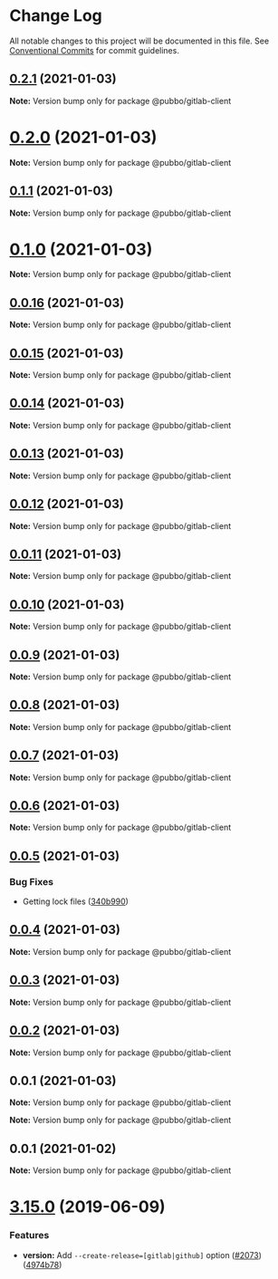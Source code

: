 # Change Log

All notable changes to this project will be documented in this file.
See [Conventional Commits](https://conventionalcommits.org) for commit guidelines.

## [0.2.1](https://gitlab.com/lerna/lerna/compare/v0.0.5...v0.2.1) (2021-01-03)

**Note:** Version bump only for package @pubbo/gitlab-client





# [0.2.0](https://gitlab.com/lerna/lerna/compare/v0.0.5...v0.2.0) (2021-01-03)

**Note:** Version bump only for package @pubbo/gitlab-client





## [0.1.1](https://gitlab.com/lerna/lerna/compare/v0.0.5...v0.1.1) (2021-01-03)

**Note:** Version bump only for package @pubbo/gitlab-client





# [0.1.0](https://gitlab.com/lerna/lerna/compare/v0.0.5...v0.1.0) (2021-01-03)

**Note:** Version bump only for package @pubbo/gitlab-client





## [0.0.16](https://gitlab.com/lerna/lerna/compare/v0.0.5...v0.0.16) (2021-01-03)

**Note:** Version bump only for package @pubbo/gitlab-client





## [0.0.15](https://gitlab.com/lerna/lerna/compare/v0.0.5...v0.0.15) (2021-01-03)

**Note:** Version bump only for package @pubbo/gitlab-client





## [0.0.14](https://gitlab.com/lerna/lerna/compare/v0.0.5...v0.0.14) (2021-01-03)

**Note:** Version bump only for package @pubbo/gitlab-client





## [0.0.13](https://gitlab.com/lerna/lerna/compare/v0.0.5...v0.0.13) (2021-01-03)

**Note:** Version bump only for package @pubbo/gitlab-client





## [0.0.12](https://gitlab.com/lerna/lerna/compare/v0.0.5...v0.0.12) (2021-01-03)

**Note:** Version bump only for package @pubbo/gitlab-client





## [0.0.11](https://gitlab.com/lerna/lerna/compare/v0.0.5...v0.0.11) (2021-01-03)

**Note:** Version bump only for package @pubbo/gitlab-client





## [0.0.10](https://gitlab.com/lerna/lerna/compare/v0.0.5...v0.0.10) (2021-01-03)

**Note:** Version bump only for package @pubbo/gitlab-client





## [0.0.9](https://gitlab.com/lerna/lerna/compare/v0.0.5...v0.0.9) (2021-01-03)

**Note:** Version bump only for package @pubbo/gitlab-client





## [0.0.8](https://gitlab.com/lerna/lerna/compare/v0.0.5...v0.0.8) (2021-01-03)

**Note:** Version bump only for package @pubbo/gitlab-client





## [0.0.7](https://gitlab.com/lerna/lerna/compare/v0.0.5...v0.0.7) (2021-01-03)

**Note:** Version bump only for package @pubbo/gitlab-client





## [0.0.6](https://gitlab.com/lerna/lerna/compare/v0.0.5...v0.0.6) (2021-01-03)

**Note:** Version bump only for package @pubbo/gitlab-client





## [0.0.5](https://gitlab.com/lerna/lerna/compare/v0.0.4...v0.0.5) (2021-01-03)


### Bug Fixes

* Getting lock files ([340b990](https://gitlab.com/lerna/lerna/commit/340b99042a4d619a05cd6e831ab6ef4ed48583ed))





## [0.0.4](https://gitlab.com/lerna/lerna/compare/v0.0.3...v0.0.4) (2021-01-03)

**Note:** Version bump only for package @pubbo/gitlab-client





## [0.0.3](https://gitlab.com/lerna/lerna/compare/v0.0.2...v0.0.3) (2021-01-03)

**Note:** Version bump only for package @pubbo/gitlab-client





## [0.0.2](https://gitlab.com/lerna/lerna/compare/v0.0.1...v0.0.2) (2021-01-03)

**Note:** Version bump only for package @pubbo/gitlab-client





## 0.0.1 (2021-01-03)

**Note:** Version bump only for package @pubbo/gitlab-client







**Note:** Version bump only for package @pubbo/gitlab-client





## 0.0.1 (2021-01-02)

**Note:** Version bump only for package @pubbo/gitlab-client





# [3.15.0](https://gitlab.com/lerna/lerna/compare/v3.14.2...v3.15.0) (2019-06-09)


### Features

* **version:** Add `--create-release=[gitlab|github]` option ([#2073](https://gitlab.com/lerna/lerna/issues/2073)) ([4974b78](https://gitlab.com/lerna/lerna/commit/4974b78))
